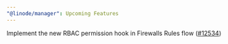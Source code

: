 ```yaml
---
"@linode/manager": Upcoming Features
---
```


Implement the new RBAC permission hook in Firewalls Rules flow ([#12534](https://github.com/linode/manager/pull/12534))

